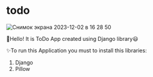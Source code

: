 # todo

![Снимок экрана 2023-12-02 в 16 28 50](https://github.com/bekovicc/todo/assets/142079961/19634eb7-966c-4955-8d73-2ab1f00d5051)


👋Hello!
It is ToDo App created using Django library😃

✨To run this Application you must to install this libraries:

1. Django
2. Pillow
